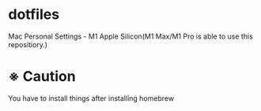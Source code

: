 # dotfiles
Mac Personal Settings - M1 Apple Silicon(M1 Max/M1 Pro is able to use this repositiory.)  

# ※ Caution
You have to install things after installing homebrew

